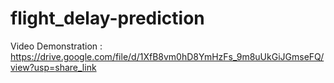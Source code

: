 # flight_delay-prediction

Video Demonstration : https://drive.google.com/file/d/1XfB8vm0hD8YmHzFs_9m8uUkGiJGmseFQ/view?usp=share_link
